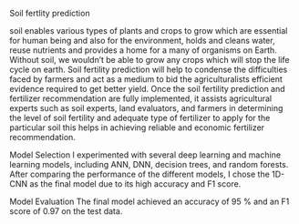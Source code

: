 Soil fertlity prediction

soil enables various types of plants and crops to grow which are essential for human being and also for the environment, holds and cleans water, reuse nutrients and provides a home for a many of organisms on Earth. Without soil, we wouldn’t be able to grow any crops which will stop the life cycle on earth.
Soil fertility prediction will help to condense the difficulties faced by farmers and act as a medium to bid the agriculturalists efficient
evidence required to get better yield. Once the soil fertility prediction and fertilizer recommendation are fully implemented, it assists agricultural experts such as soil experts, land evaluators, and farmers in determining the level of soil fertility and adequate type of fertilizer to apply for the particular soil this helps in achieving reliable and economic fertilizer recommendation.

Model Selection I experimented with several deep learning and machine learning models, including ANN, DNN, decision trees, and random forests. After comparing the performance of the different models, I chose the 1D-CNN as the final model due to its high accuracy and F1 score.

Model Evaluation The final model achieved an accuracy of 95 % and an F1 score of 0.97 on the test data.
